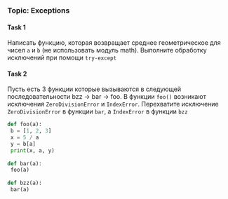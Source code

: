 ### Topic: Exceptions

#### Task 1
Написать функцию, которая возвращает среднее геометрическое для чисел `a` и `b` (не
использовать модуль math). Выполните обработку исключений при помощи `try-except`

#### Task 2
Пусть есть 3 функции которые вызываются в следующей последовательности
bzz -> bar -> foo. В функции `foo()` возникают исключения `ZeroDivisionError` и `IndexError`. 
Перехватите исключение `ZeroDivisionError` в функции `bar`, а `IndexError` в функции `bzz`

```python
def foo(a):
 b = [1, 2, 3]
 x = 5 / a
 y = b[a]
 print(x, a, y)
 
def bar(a):
 foo(a)
 
def bzz(a):
 bar(a)

```